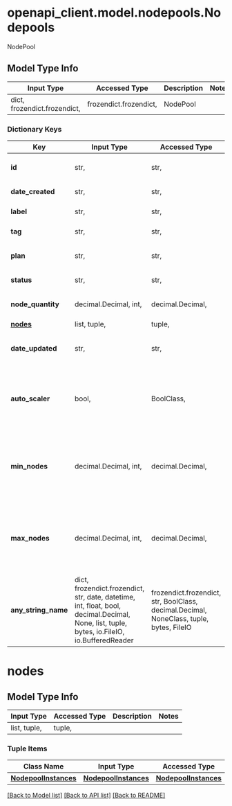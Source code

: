 # openapi_client.model.nodepools.Nodepools

NodePool

## Model Type Info
Input Type | Accessed Type | Description | Notes
------------ | ------------- | ------------- | -------------
dict, frozendict.frozendict,  | frozendict.frozendict,  | NodePool | 

### Dictionary Keys
Key | Input Type | Accessed Type | Description | Notes
------------ | ------------- | ------------- | ------------- | -------------
**id** | str,  | str,  | The [NodePool ID](#operation/get-nodepools). | [optional] 
**date_created** | str,  | str,  | Date of creation | [optional] 
**label** | str,  | str,  | Label for nodepool | [optional] 
**tag** | str,  | str,  | Tag for node pool | [optional] 
**plan** | str,  | str,  | Plan used for nodepool | [optional] 
**status** | str,  | str,  | Status for nodepool | [optional] 
**node_quantity** | decimal.Decimal, int,  | decimal.Decimal,  | Number of nodes in nodepool | [optional] 
**[nodes](#nodes)** | list, tuple,  | tuple,  |  | [optional] 
**date_updated** | str,  | str,  | Date the nodepool was updated. | [optional] 
**auto_scaler** | bool,  | BoolClass,  | Displays if the auto scaler is enabled or disabled for your cluster. | [optional] 
**min_nodes** | decimal.Decimal, int,  | decimal.Decimal,  | Auto scaler field that displays the minimum nodes you want for your cluster. | [optional] 
**max_nodes** | decimal.Decimal, int,  | decimal.Decimal,  | Auto scaler field that displays the maximum nodes you want for your cluster. | [optional] 
**any_string_name** | dict, frozendict.frozendict, str, date, datetime, int, float, bool, decimal.Decimal, None, list, tuple, bytes, io.FileIO, io.BufferedReader | frozendict.frozendict, str, BoolClass, decimal.Decimal, NoneClass, tuple, bytes, FileIO | any string name can be used but the value must be the correct type | [optional]

# nodes

## Model Type Info
Input Type | Accessed Type | Description | Notes
------------ | ------------- | ------------- | -------------
list, tuple,  | tuple,  |  | 

### Tuple Items
Class Name | Input Type | Accessed Type | Description | Notes
------------- | ------------- | ------------- | ------------- | -------------
[**NodepoolInstances**](NodepoolInstances.md) | [**NodepoolInstances**](NodepoolInstances.md) | [**NodepoolInstances**](NodepoolInstances.md) |  | 

[[Back to Model list]](../../openapi-client/README.md#documentation-for-models) [[Back to API list]](../../openapi-client/README.md#documentation-for-api-endpoints) [[Back to README]](../../openapi-client/README.md)

